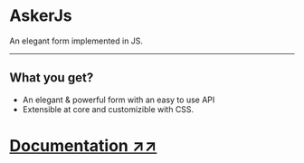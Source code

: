 # AskerJs
An elegant form implemented in JS.

------

## What you get?
- An elegant & powerful form with an easy to use API
- Extensible at core and customizible with CSS.


# [Documentation ↗↗](https://anas2479.notion.site/anas2479/Asker-JS-dafc923963f84eaabca90be215c5a049)


